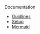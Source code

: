 Documentation

- [Guidlines](/documentation/guidlines.md)
- [Setup](/documentation/setup.md)
- [Mermaid](/documentation/mermaid.md)
